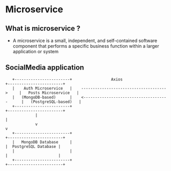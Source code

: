 # Microservice

## What is microservice ?
  - A microservice is a small, independent, and self-contained software component that performs a specific business function within a larger application or system

## SocialMedia application
```
   +------------------------+                 Axios                          +------------------------+
   |    Auth Microservice   |    ------------------------------------- >     |   Posts Microservice   |
   |   (MongoDB-based)      |    <-------------------------------------      |   (PostgreSQL-based)   |
   +------------------------+                                                +------------------------+
             |                                                                           | 
             v                                                                           v
   +------------------------+                                                +------------------------+ 
   |   MongoDB Database     |                                                 |  PostgreSQL Database |
   |                        |                                                 |                      |
   +------------------------+                                                +------------------------+ 
```
